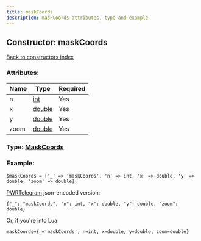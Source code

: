```yaml
---
title: maskCoords
description: maskCoords attributes, type and example
---
```

## Constructor: maskCoords  
[Back to constructors index](index.md)



### Attributes:

| Name     |    Type       | Required |
|----------|---------------|----------|
|n|[int](../types/int.md) | Yes|
|x|[double](../types/double.md) | Yes|
|y|[double](../types/double.md) | Yes|
|zoom|[double](../types/double.md) | Yes|



### Type: [MaskCoords](../types/MaskCoords.md)


### Example:

```
$maskCoords = ['_' => 'maskCoords', 'n' => int, 'x' => double, 'y' => double, 'zoom' => double];
```  

[PWRTelegram](https://pwrtelegram.xyz) json-encoded version:

```
{"_": "maskCoords", "n": int, "x": double, "y": double, "zoom": double}
```


Or, if you're into Lua:  


```
maskCoords={_='maskCoords', n=int, x=double, y=double, zoom=double}

```



